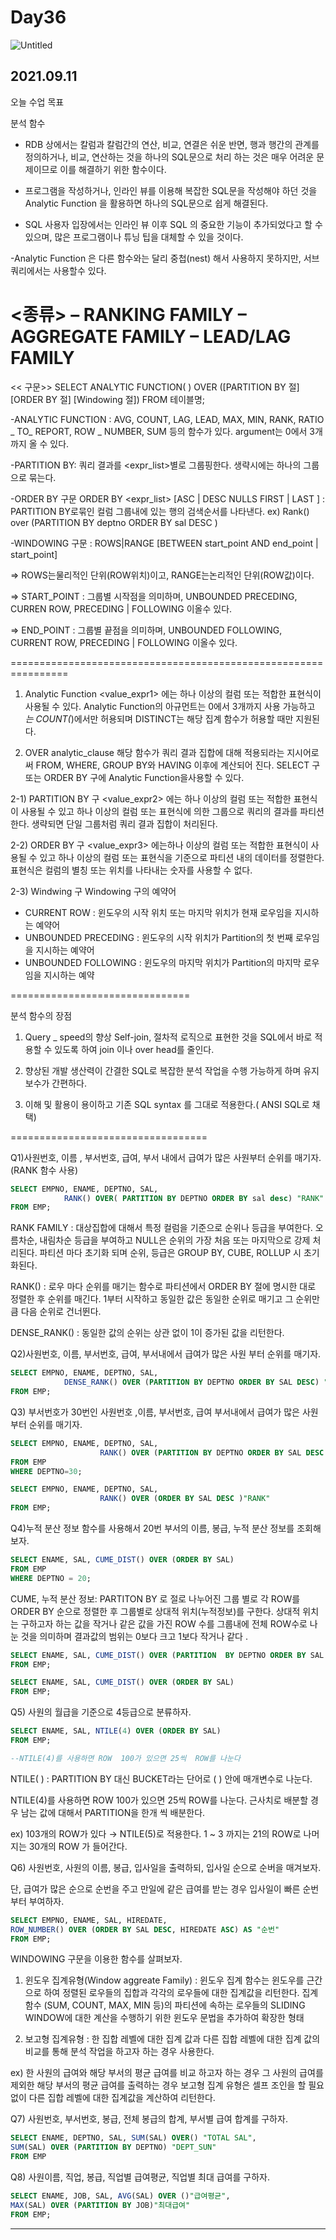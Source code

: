 # Day36

![Untitled](Day36%20088e06db79d346429a2646e2ee64fb6b/Untitled.png)

## 2021.09.11

오늘 수업 목표 

분석 함수    
 - RDB 상에서는 칼럼과 칼럼간의 연산, 비교, 연결은 쉬운 반면,
        행과 행간의 관계를 정의하거나, 비교, 연산하는 것을 하나의 SQL문으로 처리 하는 것은
        매우 어려운 문제이므로 이를 해결하기 위한 함수이다.

- 프로그램을 작성하거나, 인라인 뷰를 이용해 복잡한 SQL문을 작성해야 하던 것을
       Analytic Function 을 활용하면 하나의 SQL문으로 쉽게 해결된다.

- SQL 사용자 입장에서는 인라인 뷰 이후 SQL 의 중요한 기능이 추가되었다고 할 수 있으며,
       많은 프로그램이나 튜닝 팁을 대체할 수 있을 것이다.

-Analytic Function 은 다른 함수와는 달리 중첩(nest) 해서 사용하지 못하지만, 서브쿼리에서는 사용할수 있다.

<종류>
   – RANKING FAMILY
  – AGGREGATE FAMILY
  – LEAD/LAG FAMILY
==========================

<< 구문>>
  SELECT   ANALYTIC FUNCTION( )  OVER
          ([PARTITION BY  절]           [ORDER BY 절]            [Windowing 절])
 FROM  테이블명;

-ANALYTIC FUNCTION
     : AVG, COUNT, LAG, LEAD, MAX, MIN, RANK,    RATIO _ TO_ REPORT, ROW _ NUMBER, SUM 등의 함수가 있다.
        argument는 0에서 3개까지 올 수 있다.

-PARTITION BY:  쿼리 결과를 <expr_list>별로 그룹핑한다. 생략시에는 하나의 그룹으로 묶는다.

-ORDER BY 구문
                    ORDER BY <expr_list> [ASC | DESC NULLS FIRST | LAST ]
                     :  PARTITION BY로묶인 컬럼 그룹내에 있는 행의 검색순서를 나타낸다.
                 ex) Rank()  over (PARTITION BY deptno ORDER BY sal  DESC )

-WINDOWING 구문 :
          ROWS|RANGE [BETWEEN start_point AND end_point | start_point]

   => ROWS는물리적인 단위(ROW위치)이고, RANGE는논리적인 단위(ROW값)이다.

   => START_POINT : 그룹별 시작점을 의미하며, UNBOUNDED  PRECEDING, CURREN ROW,
                           <expr>  PRECEDING | FOLLOWING 이올수 있다.

   => END_POINT : 그룹별 끝점을 의미하며,
             UNBOUNDED FOLLOWING, CURRENT ROW, <expr> PRECEDING | FOLLOWING 이올수 있다.

================================================================
1) Analytic Function <value_expr1> 에는 하나 이상의 컬럼 또는 적합한 표현식이 사용될 수 있다.
     Analytic Function의  아규먼트는 0에서 3개까지 사용 가능하고 *는 COUNT(*)에서만 허용되며
     DISTINCT는 해당 집계 함수가 허용할 때만 지원된다.

2) OVER analytic_clause 해당 함수가 쿼리 결과 집합에 대해 적용되라는 지시어로써
            FROM, WHERE, GROUP BY와  HAVING 이후에 계산되어 진다.
             SELECT 구 또는 ORDER BY 구에 Analytic Function을사용할 수 있다.

  2-1)  PARTITION BY 구 <value_expr2> 에는 하나 이상의 컬럼 또는 적합한 표현식이 사용될 수 있고
        하나 이상의 컬럼 또는 표현식에 의한 그룹으로 쿼리의 결과를 파티션한다.
          생략되면 단일 그룹처럼 쿼리 결과 집합이 처리된다.

  2-2)  ORDER BY 구 <value_expr3> 에는하나 이상의 컬럼 또는 적합한 표현식이 사용될 수 있고
       하나 이상의 컬럼 또는 표현식을 기준으로 파티션 내의 데이터를 정렬한다.
     표현식은 컬럼의 별칭 또는 위치를 나타내는 숫자를 사용할 수 없다.

  2-3)  Windwing 구 Windowing 구의 예약어
   - CURRENT ROW : 윈도우의 시작 위치 또는 마지막 위치가 현재 로우임을 지시하는 예약어
   - UNBOUNDED PRECEDING : 윈도우의 시작 위치가 Partition의 첫 번째 로우임을 지시하는 예약어
   - UNBOUNDED FOLLOWING : 윈도우의 마지막 위치가 Partition의 마지막 로우임을 지시하는 예약

===============================

분석 함수의 장점

1) Query _  speed의 향상 Self-join,  절차적 로직으로 표현한 것을 SQL에서 바로 적용할 수 있도록 하여 join 이나 over head를 줄인다. 

2) 향상된 개발 생산력이 간결한  SQL로 복잡한 분석 작업을 수행 가능하게 하며 유지보수가 간편하다.

3) 이해 및 활용이 용이하고 기존 SQL  syntax 를 그대로 적용한다.( ANSI SQL로 채택)

==================================

Q1)사원번호, 이름 ,  부서번호, 급여, 부서 내에서 급여가 많은 사원부터 순위를 매기자.(RANK 함수 사용)

```sql
SELECT EMPNO, ENAME, DEPTNO, SAL,
			RANK() OVER( PARTITION BY DEPTNO ORDER BY sal desc) "RANK"
FROM EMP;
```

RANK FAMILY : 대상집합에 대해서 특정 컬럼을 기준으로 순위나 등급을 부여한다. 
오름차순, 내림차순 등급을 부여하고 NULL은 순위의 가장 처음 또는 마지막으로 강제 처리된다.
파티션 마다 초기화 되며 순위, 등급은 GROUP BY, CUBE, ROLLUP 시 초기화된다.

RANK()  : 로우 마다 순위를 매기는 함수로 파티션에서 ORDER BY  절에 명시한 대로 정렬한 후 순위를 매긴다. 1부터 시작하고 동일한 값은 동일한 순위로 매기고 그 순위만큼 다음 순위로 건너뛴다.

DENSE_RANK() : 동일한 값의 순위는 상관 없이 1이 증가된 값을 리턴한다.

Q2)사원번호, 이름, 부서번호, 급여, 부서내에서 급여가 많은 사원 부터 순위를 매기자.

```sql
SELECT EMPNO, ENAME, DEPTNO, SAL,
			DENSE_RANK() OVER (PARTITION BY DEPTNO ORDER BY SAL DESC) "RANK"
FROM EMP;
```

Q3) 부서번호가 30번인 사원번호 ,이름, 부서번호, 급여 부서내에서 급여가 많은 사원부터 순위를 매기자.

```sql
SELECT EMPNO, ENAME, DEPTNO, SAL,
					RANK() OVER (PARTITION BY DEPTNO ORDER BY SAL DESC )"RANK"
FROM EMP 
WHERE DEPTNO=30;
```

```sql
SELECT EMPNO, ENAME, DEPTNO, SAL,
					RANK() OVER (ORDER BY SAL DESC )"RANK"
FROM EMP;
```

Q4)누적 분산 정보 함수를 사용해서  20번 부서의 이름, 봉급, 누적 분산 정보를 조회해보자.

```sql
SELECT ENAME, SAL, CUME_DIST() OVER (ORDER BY SAL)
FROM EMP
WHERE DEPTNO = 20;
```

CUME, 누적 분산 정보: PARTITON BY 로 절로 나누어진 그룹 별로 각 ROW를 ORDER BY 순으로 정렬한 후 그룹별로 상대적 위치(누적정보)를 구한다.
상대적 위치는 구하고자 하는 값을 작거나 같은 값을 가진 ROW 수를 그룹내에 전체 ROW수로 나눈 것을 의미하며 결과값의 범위는 0보다 크고 1보다 작거나 같다 .

```sql
SELECT ENAME, SAL, CUME_DIST() OVER (PARTITION  BY DEPTNO ORDER BY SAL )
FROM EMP;

SELECT ENAME, SAL, CUME_DIST() OVER (ORDER BY SAL)
FROM EMP;
```

Q5) 사원의 월급을 기준으로 4등급으로 분류하자.

```sql
SELECT ENAME, SAL, NTILE(4) OVER (ORDER BY SAL)
FROM EMP;

--NTILE(4)를 사용하면 ROW  100가 있으면 25씩  ROW를 나눈다
```

NTILE( ) : PARTITION BY 대신  BUCKET라는 단어로 ( ) 안에 매개변수로 나눈다.

 NTILE(4)를 사용하면 ROW  100가 있으면 25씩  ROW를 나눈다.
근사치로 배분할 경우 남는 값에 대해서 PARTITION을 한개 씩 배분한다.

ex) 103개의 ROW가 있다 → NTILE(5)로 적용한다. 1 ~ 3 까지는 21의 ROW로 나머지는 30개의 ROW 가 들어간다. 

Q6) 사원번호, 사원의 이름, 봉급, 입사일을 출력하되, 입사일 순으로 순버을 매겨보자.

단, 급여가 많은 순으로 순번을 주고 만일에 같은 급여를 받는 경우 입사일이 빠른 순번부터 부여하자.

```sql
SELECT EMPNO, ENAME, SAL, HIREDATE,
ROW_NUMBER() OVER (ORDER BY SAL DESC, HIREDATE ASC) AS "순번"
FROM EMP;
```

WINDOWING 구문을 이용한 함수를 살펴보자.

1) 윈도우 집계유형(Window aggreate Family) : 윈도우 집계 함수는 윈도우를 근간으로 하여 정렬된 로우들의 집합과 각각의 로우들에 대한 집계값을 리턴한다.
집계함수 (SUM, COUNT, MAX, MIN 등)의 파티션에 속하는 로우들의  SLIDING WINDOW에 대한 계산을 수행하기 위한 윈도우 문법을 추가하여 확장한 형태

2) 보고형 집계유형 : 한 집합 레벨에 대한 집계 값과 다른 집합 레벨에 대한 집계 값의  비교를 통해 분석 작업을 하고자 하는 경우 사용한다.

ex) 한 사원의 급여와 해당 부서의 평균 급여를 비교 하고자 하는 경우
그 사원의 급여를 제외한 해당 부서의 평균 급여를 출력하는 경우
보고형 집계 유형은 셀프 조인을 할 필요없이 다른 집합 레벨에 대한 집계값을 계산하여 리턴한다.

Q7) 사원번호, 부서번호, 봉급, 전체 봉급의 합계, 부서별 급여 합계를 구하자.

```sql
SELECT ENAME, DEPTNO, SAL, SUM(SAL) OVER() "TOTAL SAL",
SUM(SAL) OVER (PARTITION BY DEPTNO) "DEPT_SUN"
FROM EMP
```

Q8) 사원이름, 직업, 봉급, 직업별 급여평균, 직업별 최대 급여를 구하자.

```sql
SELECT ENAME, JOB, SAL, AVG(SAL) OVER ()"급여평균",
MAX(SAL) OVER (PARTITION BY JOB)"최대급여"
FROM EMP;
```

---